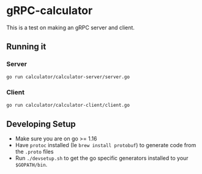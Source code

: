 # gRPC-calculator

This is a test on making an gRPC server and client.

## Running it

### Server

```bash
go run calculator/calculator-server/server.go
```

### Client

```bash
go run calculator/calculator-client/client.go
```

## Developing Setup

- Make sure you are on go >= 1.16
- Have `protoc` installed (Ie `brew install protobuf`) to generate code from the `.proto` files
- Run `./devsetup.sh` to get the go specific generators installed to your `$GOPATH/bin`.
